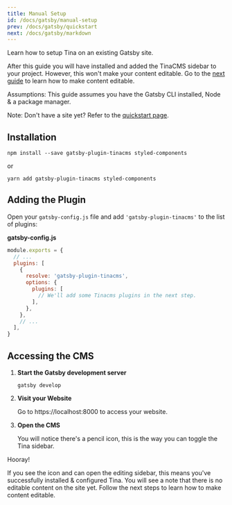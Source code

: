 ```yaml
---
title: Manual Setup
id: /docs/gatsby/manual-setup
prev: /docs/gatsby/quickstart
next: /docs/gatsby/markdown
---
```


Learn how to setup Tina on an existing Gatsby site.

After this guide you will have installed and added the TinaCMS sidebar to your project. However, this won't make your content editable. Go to the [next guide](/docs/gatsby/markdown) to learn how to make content editable.

Assumptions: This guide assumes you have the Gatsby CLI installed, Node & a package manager.

Note: Don't have a site yet? Refer to the [quickstart page](/docs/gatsby/quickstart).

## Installation

```
npm install --save gatsby-plugin-tinacms styled-components
```

or

```
yarn add gatsby-plugin-tinacms styled-components
```

## Adding the Plugin

Open your `gatsby-config.js` file and add `'gatsby-plugin-tinacms'` to the list of plugins:

**gatsby-config.js**

```javascript
module.exports = {
  // ...
  plugins: [
    {
      resolve: 'gatsby-plugin-tinacms',
      options: {
        plugins: [
          // We'll add some Tinacms plugins in the next step.
        ],
      },
    },
    // ...
  ],
}
```

## Accessing the CMS

1. **Start the Gatsby development server**

   ```
   gatsby develop
   ```

1. **Visit your Website**

   Go to https://localhost:8000 to access your website.

1. **Open the CMS**

   You will notice there's a pencil icon, this is the way you can toggle the Tina sidebar.

Hooray!

If you see the icon and can open the editing sidebar, this means you've successfully installed & configured Tina. You will see a note that there is no editable content on the site yet. Follow the next steps to learn how to make content editable.
